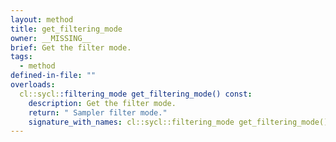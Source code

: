```yaml
---
layout: method
title: get_filtering_mode
owner: __MISSING__
brief: Get the filter mode.
tags:
  - method
defined-in-file: ""
overloads:
  cl::sycl::filtering_mode get_filtering_mode() const:
    description: Get the filter mode.
    return: " Sampler filter mode."
    signature_with_names: cl::sycl::filtering_mode get_filtering_mode() const
---
```

